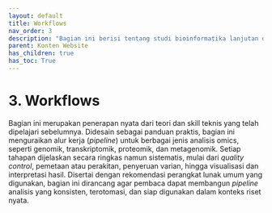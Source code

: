 ```yaml
---
layout: default
title: Workflows
nav_order: 3
description: "Bagian ini berisi tentang studi bioinformatika lanjutan dalam konteks peningkatan produktivitas akuakultur."
parent: Konten Website
has_children: true
has_toc: True
---
```


# 3. Workflows

Bagian ini merupakan penerapan nyata dari teori dan skill teknis yang telah dipelajari sebelumnya. Didesain sebagai panduan praktis, bagian ini menguraikan alur kerja (*pipeline*) untuk berbagai jenis analisis omics, seperti genomik, transkriptomik, proteomik, dan metagenomik. Setiap tahapan dijelaskan secara ringkas namun sistematis, mulai dari *quality control*, pemetaan atau perakitan, penyeruan varian, hingga visualisasi dan interpretasi hasil. Disertai dengan rekomendasi perangkat lunak umum yang digunakan, bagian ini dirancang agar pembaca dapat membangun *pipeline* analisis yang konsisten, terotomasi, dan siap digunakan dalam konteks riset nyata.
